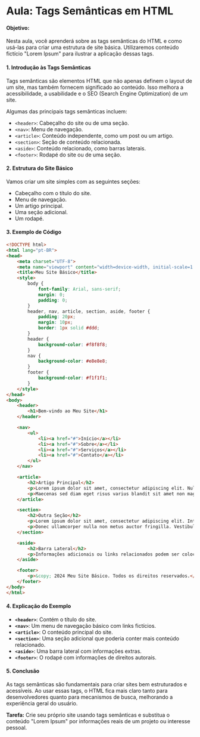 # Aula: Tags Semânticas em HTML

#### Objetivo:
Nesta aula, você aprenderá sobre as tags semânticas do HTML e como usá-las para criar uma estrutura de site básica. Utilizaremos conteúdo fictício "Lorem Ipsum" para ilustrar a aplicação dessas tags.

#### 1. Introdução às Tags Semânticas

Tags semânticas são elementos HTML que não apenas definem o layout de um site, mas também fornecem significado ao conteúdo. Isso melhora a acessibilidade, a usabilidade e o SEO (Search Engine Optimization) de um site.

Algumas das principais tags semânticas incluem:
- `<header>`: Cabeçalho do site ou de uma seção.
- `<nav>`: Menu de navegação.
- `<article>`: Conteúdo independente, como um post ou um artigo.
- `<section>`: Seção de conteúdo relacionada.
- `<aside>`: Conteúdo relacionado, como barras laterais.
- `<footer>`: Rodapé do site ou de uma seção.

#### 2. Estrutura do Site Básico

Vamos criar um site simples com as seguintes seções:
- Cabeçalho com o título do site.
- Menu de navegação.
- Um artigo principal.
- Uma seção adicional.
- Um rodapé.

#### 3. Exemplo de Código

```html
<!DOCTYPE html>
<html lang="pt-BR">
<head>
    <meta charset="UTF-8">
    <meta name="viewport" content="width=device-width, initial-scale=1.0">
    <title>Meu Site Básico</title>
    <style>
        body {
            font-family: Arial, sans-serif;
            margin: 0;
            padding: 0;
        }
        header, nav, article, section, aside, footer {
            padding: 20px;
            margin: 10px;
            border: 1px solid #ddd;
        }
        header {
            background-color: #f8f8f8;
        }
        nav {
            background-color: #e8e8e8;
        }
        footer {
            background-color: #f1f1f1;
        }
    </style>
</head>
<body>
    <header>
        <h1>Bem-vindo ao Meu Site</h1>
    </header>

    <nav>
        <ul>
            <li><a href="#">Início</a></li>
            <li><a href="#">Sobre</a></li>
            <li><a href="#">Serviços</a></li>
            <li><a href="#">Contato</a></li>
        </ul>
    </nav>

    <article>
        <h2>Artigo Principal</h2>
        <p>Lorem ipsum dolor sit amet, consectetur adipiscing elit. Nullam id dolor id nibh ultricies vehicula ut id elit. Cras mattis consectetur purus sit amet fermentum.</p>
        <p>Maecenas sed diam eget risus varius blandit sit amet non magna. Curabitur blandit tempus porttitor. Fusce dapibus, tellus ac cursus commodo, tortor mauris condimentum nibh, ut fermentum massa justo sit amet risus.</p>
    </article>

    <section>
        <h2>Outra Seção</h2>
        <p>Lorem ipsum dolor sit amet, consectetur adipiscing elit. Integer posuere erat a ante venenatis dapibus posuere velit aliquet.</p>
        <p>Donec ullamcorper nulla non metus auctor fringilla. Vestibulum id ligula porta felis euismod semper.</p>
    </section>

    <aside>
        <h2>Barra Lateral</h2>
        <p>Informações adicionais ou links relacionados podem ser colocados aqui.</p>
    </aside>

    <footer>
        <p>&copy; 2024 Meu Site Básico. Todos os direitos reservados.</p>
    </footer>
</body>
</html>
```

#### 4. Explicação do Exemplo

- **`<header>`**: Contém o título do site.
- **`<nav>`**: Um menu de navegação básico com links fictícios.
- **`<article>`**: O conteúdo principal do site.
- **`<section>`**: Uma seção adicional que poderia conter mais conteúdo relacionado.
- **`<aside>`**: Uma barra lateral com informações extras.
- **`<footer>`**: O rodapé com informações de direitos autorais.

#### 5. Conclusão

As tags semânticas são fundamentais para criar sites bem estruturados e acessíveis. Ao usar essas tags, o HTML fica mais claro tanto para desenvolvedores quanto para mecanismos de busca, melhorando a experiência geral do usuário.

**Tarefa:** Crie seu próprio site usando tags semânticas e substitua o conteúdo "Lorem Ipsum" por informações reais de um projeto ou interesse pessoal.